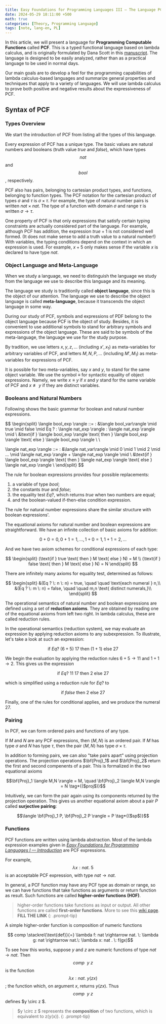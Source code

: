 ```yaml
---
title: Easy Foundations for Programming Languages III — The Language PCF
date: 2024-05-29 18:11:00 +500
math: true
categories: [Theory, Programming Language]
tags: [note, lang-en, PL]
---
```


In this article, we will present a language for **Programming Computable Functions** called **PCF**. This is a typed functional language based on lambda calculus, and is originally formulated by Dana Scott in this [manuscript](https://www.cs.cmu.edu/~crary/819-f09/Scott93.pdf). The language is designed to be easily analyzed, rather than as a practical language to be used in normal days.

Our main goals are to develop a feel for the programming capabilities of lambda calculus-based languages and summarize general properties and techniques that apply to a variety of languages. We will use lambda calculus to prove both positive and negative results about the expressiveness of PCF.

## Syntax of PCF

### Types Overview

We start the introduction of PCF from listing all the types of this language. 

Every expression of PCF has a unique type. The basic values are natural numbers and booleans (truth value $true$ and $false$), which have types $$nat$$ and $$bool$$, respectively.

PCF also has pairs, belonging to cartesian product types, and functions, belonging to function types. The PCF notation for the cartesian product of types $\sigma$ and $\tau$ is $\sigma \times \tau$. For example, the type of natural number pairs is written $nat \times nat$. The type of a function with domain $\sigma$ and range $\tau$ is written $\sigma \rightarrow \tau$.

One property of PCF is that only expressions that satisfy certain typing constraints are actually considered part of the language. For example, although PCF has addition, the expression $true + 1$ is not considered well formed. (It does not make sense to add a truth value to a natural number!) With variables, the typing conditions depend on the context in which an expression is used. For example, $x+5$ only makes sense if the variable $x$ is declared to have type $nat$.

### Object Language and Meta-Language

When we study a language, we need to distinguish the language we study from the language we use to describe this language and its meaning.

The language we study is traditionlly called **object language**, since this is the object of our attention. The language we use to describe the object language is called **meta-language**, because it transcends the object language in some way.

During our study of PCF, symbols and expressions of PDF belong to the object language because PCF is the object of study. Besides, it is convenient to use additional symbols to stand for arbitrary symbols and expressions of the object language. These are said to be symbols of the meta-language, the language we use for the study purpose.

By tradition, we use letters $x,y,z,...$ (including $x', x_1$) as meta-variables for arbitrary variables of PCF, and letters  $M,N,P,...$ (including $M', M_1$) as meta-variables for expressions of PCF. 

It is possible for two meta-variables, say $x$ and $y$, to stand for the same object variable. We use the symbol $\equiv$ for syntactic equality of object expressions. Namely, we write $x \equiv y$ if $x$ and $y$ stand for the same variable of PCF and  $x \not\equiv y$ if they are distinct variables.


### Booleans and Natural Numbers

Following shows the basic grammar for boolean and natural number expressions.

$$
\begin{split}
\langle bool\_exp \rangle ::= \: &\langle bool\_var\rangle \mid true \mid false \mid Eq ? \: \langle nat\_exp \rangle \: \langle nat\_exp \rangle \mid \\
&\text{if } \langle bool\_exp \rangle \text{ then } \langle bool\_exp \rangle \text{ else } \langle bool\_exp \rangle \\ \\

\langle nat\_exp \rangle ::= \: &\langle nat\_var\rangle \mid 0 \mid 1 \mid 2 \mid ... \mid \langle nat\_exp \rangle + \langle nat\_exp \rangle \mid \\
&\text{if } \langle bool\_exp \rangle \text{ then } \langle nat\_exp \rangle \text{ else } \langle nat\_exp \rangle \\
\end{split}
$$

The rule for boolean expressions provides four possible replacements:

1. a variable of type $bool$;
2. the constants $true$ and $false$;
3. the equality test $Eq?$, which returns $true$ when two numbers are equal;
4. and the boolean-valued if-then-else condition expression. 

The rule for natural number expressions share the similar structure with boolean expressions'.

The equational axioms for natural number and boolean expressions are straightforward. We have an infinite collection of basic axioms for addition:

$$0+0=0, 0+1=1,..., 1+0=1, 1+1=2,...$$

And we have two axiom schemes for conditional expressions of each type:

$$
\begin{split}
(\text{if } true \text{ then } M \text{ else } N) = M \\
(\text{if } false \text{ then } M \text{ else } N) = N
\end{split}
$$

There are infinitely many axioms for equality test, determined as follows:

$$
\begin{split}
&(Eq ? \: n \: n)  = true, \quad \quad \text{each numeral } n,\\
&(Eq ? \: m \: n)  = false, \quad \quad m,n \text{ distinct numerals,}\\
\end{split}
$$

The operational semantics of natural number and boolean expressions are defined using a set of **reduction axioms**. They are obtained by reading one of the equational axioms from left two right. In lambda calculus, these are called reduction rules.

In the operational semantics (reduction system), we may evaluate an expression by applying reduction axioms to any subexpression. To illustrate, let's take a look at such an expression:

$$\text{if } Eq ? \: (6+5) \: 17 \text{ then } (1+1) \text{ else } 27$$

We begin the evaluation by applying the reduction rules $6+5 \rightarrow 11$ and $1+1 \rightarrow 2$. This gives us the expression

$$\text{if } Eq ? \: 11 \: 17 \text{ then } 2 \text{ else } 27$$

which is simplified using a reduction rule for $Eq?$ to 

$$\text{if } false \text{ then } 2 \text{ else } 27$$

Finally, one of the rules for conditional applies, and we produce the numeral 27.

### Pairing

In PCF, we can form ordered pairs and functions of any type.

If $M$ and $N$ are any PCF expressions, then $\langle M,N \rangle$ is an ordered pair. If $M$ has type $\sigma$ and $N$ has type $\tau$, then the pair $\langle M,N \rangle$ has type $\sigma \times \tau$.

In addition to forming pairs, we can also "take pairs apart" using projection operations. The projection operations $\bf{Proj}_1$ and $\bf{Proj}_2$ return the first and second compenents of a pair. This is formalized in the two equational axioms

$$\bf{Proj}_1 \langle M,N \rangle = M, \quad \bf{Proj}_2 \langle M,N \rangle = N \tag*{($proj$)}$$

Intuitively, we can form the pair again using its components returned by the projection operation. This gives us another equational axiom about a pair $P$ called **surjective pairing**:

$$\langle \bf{Proj}_1 P, \bf{Proj}_2 P \rangle = P \tag*{($sp$)}$$


### Functions

PCF functions are written using lambda abstraction. Most of the lambda expression examples given in [*Easy Foundations for Programming Languages I — Introduction*]({{site.url}}/posts/easy_PL1/) are PCF expressions.

For example, $$\lambda x:nat.\:5$$ is an acceptable PCF expression, with type $nat \rightarrow nat$.

In general, a PCF function may have any PCF type as domain or range, so we can have functions that take functions as arguments or return function as result. Such functions are called **higher-order functions (HOF)**. 

> higher-order functions take functions as input or output. All other functions are called **first-order functions**. More to see this [wiki page](). **FILL THE LINK**
{: .prompt-tip}

A simple higher-order function is composition of numeric functions

$$ comp \stackrel{\text{def}}{=} \lambda f: nat \rightarrow nat. \: \lambda g: nat \rightarrow nat.\: \lambda x: nat . \: f(gx)$$

To see how this works, suppose $y$ and $z$ are numeric functions of type $nat \rightarrow nat$. Then $$comp\:\: y \: z$$ is the function $$\lambda x: nat . \: y(zx)$$; the function which, on argument $x$, returns $y(zx)$. Thus $$comp\:\: y \: z$$ defines $y \circ z $.

> $y \circ z $ represents the **composition** of two functions, which is equivalent to z(y(x)).
{: .prompt-tip}